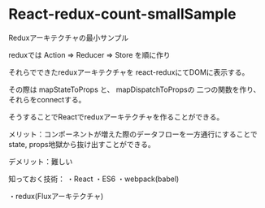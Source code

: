 # React-redux-count-smallSample

Reduxアーキテクチャの最小サンプル

reduxでは
Action => Reducer => Store を順に作り

それらでできたreduxアーキテクチャを
react-reduxにてDOMに表示する。

その際は
mapStateToProps と、 mapDispatchToPropsの
二つの関数を作り、
それらをconnectする。

そうすることでReactでreduxアーキテクチャを作ることができる。

メリット：コンポーネントが増えた際のデータフローを一方通行にすることで
state, props地獄から抜け出すことができる。

デメリット：難しい

知っておく技術：
・React
・ES6
・webpack(babel)

・redux(Fluxアーキテクチャ)

